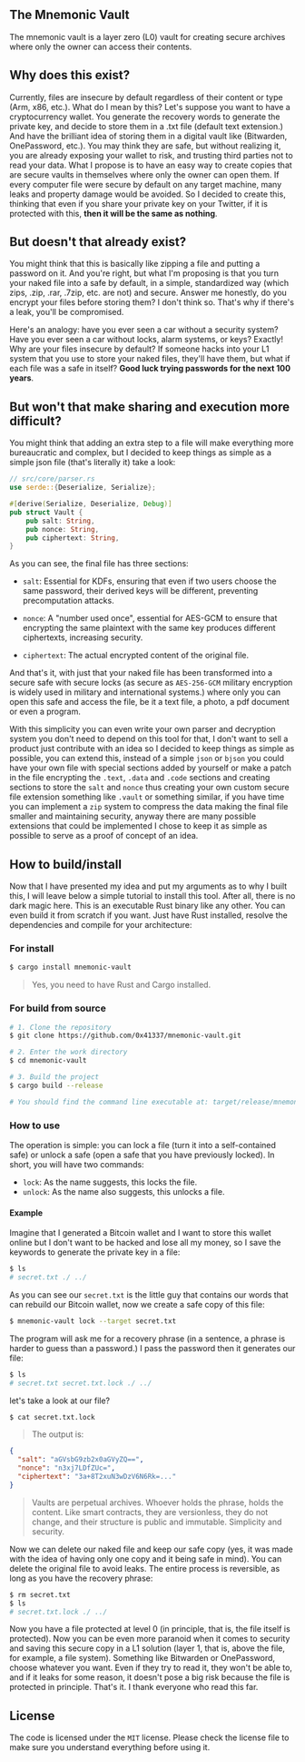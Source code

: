 ## The Mnemonic Vault

The mnemonic vault is a layer zero (L0) vault for creating secure archives where only the owner can access their contents.

## Why does this exist?

Currently, files are insecure by default regardless of their content or type (Arm, x86, etc.). What do I mean by this? Let's suppose you want to have a cryptocurrency wallet. You generate the recovery words to generate the private key, and decide to store them in a .txt file (default text extension.) And have the brilliant idea of ​​storing them in a digital vault like (Bitwarden, OnePassword, etc.). You may think they are safe, but without realizing it, you are already exposing your wallet to risk, and trusting third parties not to read your data. What I propose is to have an easy way to create copies that are secure vaults in themselves where only the owner can open them. If every computer file were secure by default on any target machine, many leaks and property damage would be avoided. So I decided to create this, thinking that even if you share your private key on your Twitter, if it is protected with this, **then it will be the same as nothing**.

## But doesn't that already exist?

You might think that this is basically like zipping a file and putting a password on it. And you're right, but what I'm proposing is that you turn your naked file into a safe by default, in a simple, standardized way (which zips, .zip, .rar, .7zip, etc. are not) and secure. Answer me honestly, do you encrypt your files before storing them? I don't think so. That's why if there's a leak, you'll be compromised.

Here's an analogy: have you ever seen a car without a security system? Have you ever seen a car without locks, alarm systems, or keys? Exactly! Why are your files insecure by default? If someone hacks into your L1 system that you use to store your naked files, they'll have them, but what if each file was a safe in itself? **Good luck trying passwords for the next 100 years**.

## But won't that make sharing and execution more difficult?

You might think that adding an extra step to a file will make everything more bureaucratic and complex, but I decided to keep things as simple as a simple json file (that's literally it) take a look:

```rs
// src/core/parser.rs
use serde::{Deserialize, Serialize};

#[derive(Serialize, Deserialize, Debug)]
pub struct Vault {
    pub salt: String,
    pub nonce: String,
    pub ciphertext: String,
}
```

As you can see, the final file has three sections:

- `salt`: Essential for KDFs, ensuring that even if two users choose the same password, their derived keys will be different, preventing precomputation attacks.

- `nonce`: A "number used once", essential for AES-GCM to ensure that encrypting the same plaintext with the same key produces different ciphertexts, increasing security.

- `ciphertext`: The actual encrypted content of the original file.

And that's it, with just that your naked file has been transformed into a secure safe with secure locks (as secure as `AES-256-GCM` military encryption is widely used in military and international systems.) where only you can open this safe and access the file, be it a text file, a photo, a pdf document or even a program.

With this simplicity you can even write your own parser and decryption system you don't need to depend on this tool for that, I don't want to sell a product just contribute with an idea so I decided to keep things as simple as possible, you can extend this, instead of a simple `json` or `bjson` you could have your own file with special sections added by yourself or make a patch in the file encrypting the `.text`, `.data` and `.code` sections and creating sections to store the `salt` and `nonce` thus creating your own custom secure file extension something like `.vault` or something similar, if you have time you can implement a `zip` system to compress the data making the final file smaller and maintaining security, anyway there are many possible extensions that could be implemented I chose to keep it as simple as possible to serve as a proof of concept of an idea.

## How to build/install

Now that I have presented my idea and put my arguments as to why I built this, I will leave below a simple tutorial to install this tool. After all, there is no dark magic here. This is an executable Rust binary like any other. You can even build it from scratch if you want. Just have Rust installed, resolve the dependencies and compile for your architecture:

### For install

```sh
$ cargo install mnemonic-vault
```

> Yes, you need to have Rust and Cargo installed.

### For build from source

```sh
# 1. Clone the repository
$ git clone https://github.com/0x41337/mnemonic-vault.git

# 2. Enter the work directory
$ cd mnemonic-vault

# 3. Build the project
$ cargo build --release

# You should find the command line executable at: target/release/mnemonic-vault
```

### How to use

The operation is simple: you can lock a file (turn it into a self-contained safe) or unlock a safe (open a safe that you have previously locked). In short, you will have two commands:

- `lock`: As the name suggests, this locks the file.
- `unlock`: As the name also suggests, this unlocks a file.

#### Example

Imagine that I generated a Bitcoin wallet and I want to store this wallet online but I don't want to be hacked and lose all my money, so I save the keywords to generate the private key in a file:

```sh
$ ls
# secret.txt ./ ../
```

As you can see our `secret.txt` is the little guy that contains our words that can rebuild our Bitcoin wallet, now we create a safe copy of this file:

```sh
$ mnemonic-vault lock --target secret.txt
```

The program will ask me for a recovery phrase (in a sentence, a phrase is harder to guess than a password.) I pass the password then it generates our file:

```sh
$ ls
# secret.txt secret.txt.lock ./ ../
```

let's take a look at our file?

```sh
$ cat secret.txt.lock
```

> The output is:

```json
{
  "salt": "aGVsbG9zb2x0aGVyZQ==",
  "nonce": "n3xj7LDfZUc=",
  "ciphertext": "3a+8T2xuN3wDzV6N6Rk=..."
}
```

> Vaults are perpetual archives. Whoever holds the phrase, holds the content. Like smart contracts, they are versionless, they do not change, and their structure is public and immutable. Simplicity and security.

Now we can delete our naked file and keep our safe copy (yes, it was made with the idea of ​​having only one copy and it being safe in mind). You can delete the original file to avoid leaks. The entire process is reversible, as long as you have the recovery phrase:

```sh
$ rm secret.txt
$ ls
# secret.txt.lock ./ ../
```

Now you have a file protected at level 0 (in principle, that is, the file itself is protected). Now you can be even more paranoid when it comes to security and saving this secure copy in a L1 solution (layer 1, that is, above the file, for example, a file system). Something like Bitwarden or OnePassword, choose whatever you want. Even if they try to read it, they won't be able to, and if it leaks for some reason, it doesn't pose a big risk because the file is protected in principle. That's it. I thank everyone who read this far.

## License

The code is licensed under the `MIT` license. Please check the license file to make sure you understand everything before using it.
